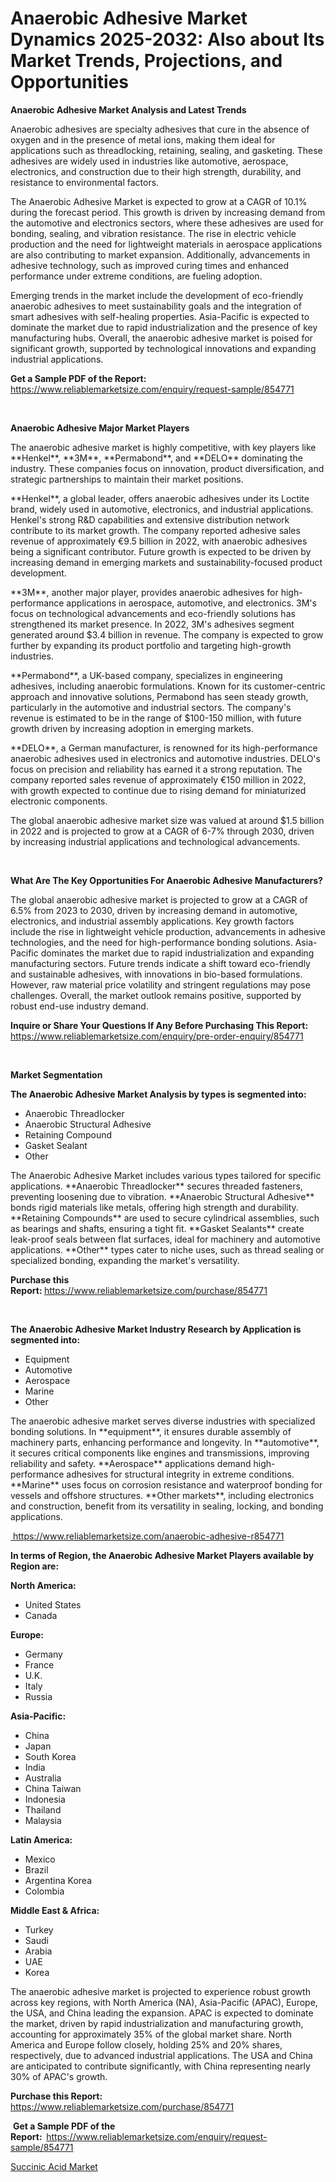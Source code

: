 <p><h1>Anaerobic Adhesive Market Dynamics 2025-2032: Also about Its Market Trends, Projections, and Opportunities</h1></p><p><strong>Anaerobic Adhesive Market Analysis and Latest Trends</strong></p>
<p><p>Anaerobic adhesives are specialty adhesives that cure in the absence of oxygen and in the presence of metal ions, making them ideal for applications such as threadlocking, retaining, sealing, and gasketing. These adhesives are widely used in industries like automotive, aerospace, electronics, and construction due to their high strength, durability, and resistance to environmental factors.</p><p>The Anaerobic Adhesive Market is expected to grow at a CAGR of 10.1% during the forecast period. This growth is driven by increasing demand from the automotive and electronics sectors, where these adhesives are used for bonding, sealing, and vibration resistance. The rise in electric vehicle production and the need for lightweight materials in aerospace applications are also contributing to market expansion. Additionally, advancements in adhesive technology, such as improved curing times and enhanced performance under extreme conditions, are fueling adoption.</p><p>Emerging trends in the market include the development of eco-friendly anaerobic adhesives to meet sustainability goals and the integration of smart adhesives with self-healing properties. Asia-Pacific is expected to dominate the market due to rapid industrialization and the presence of key manufacturing hubs. Overall, the anaerobic adhesive market is poised for significant growth, supported by technological innovations and expanding industrial applications.</p></p>
<p><strong>Get a Sample PDF of the Report:&nbsp;</strong> <a href="https://www.reliablemarketsize.com/enquiry/request-sample/854771?utm_campaign=2190&utm_medium=2&utm_source=Github&utm_content=ia&utm_term=26012025&utm_id=anaerobic-adhesive">https://www.reliablemarketsize.com/enquiry/request-sample/854771</a></p>
<p>&nbsp;</p>
<p><strong>Anaerobic Adhesive Major Market Players</strong></p>
<p><p>The anaerobic adhesive market is highly competitive, with key players like **Henkel**, **3M**, **Permabond**, and **DELO** dominating the industry. These companies focus on innovation, product diversification, and strategic partnerships to maintain their market positions.</p><p>**Henkel**, a global leader, offers anaerobic adhesives under its Loctite brand, widely used in automotive, electronics, and industrial applications. Henkel's strong R&D capabilities and extensive distribution network contribute to its market growth. The company reported adhesive sales revenue of approximately €9.5 billion in 2022, with anaerobic adhesives being a significant contributor. Future growth is expected to be driven by increasing demand in emerging markets and sustainability-focused product development.</p><p>**3M**, another major player, provides anaerobic adhesives for high-performance applications in aerospace, automotive, and electronics. 3M's focus on technological advancements and eco-friendly solutions has strengthened its market presence. In 2022, 3M's adhesives segment generated around $3.4 billion in revenue. The company is expected to grow further by expanding its product portfolio and targeting high-growth industries.</p><p>**Permabond**, a UK-based company, specializes in engineering adhesives, including anaerobic formulations. Known for its customer-centric approach and innovative solutions, Permabond has seen steady growth, particularly in the automotive and industrial sectors. The company's revenue is estimated to be in the range of $100-150 million, with future growth driven by increasing adoption in emerging markets.</p><p>**DELO**, a German manufacturer, is renowned for its high-performance anaerobic adhesives used in electronics and automotive industries. DELO's focus on precision and reliability has earned it a strong reputation. The company reported sales revenue of approximately €150 million in 2022, with growth expected to continue due to rising demand for miniaturized electronic components.</p><p>The global anaerobic adhesive market size was valued at around $1.5 billion in 2022 and is projected to grow at a CAGR of 6-7% through 2030, driven by increasing industrial applications and technological advancements.</p></p>
<p>&nbsp;</p>
<p><strong>What Are The Key Opportunities For Anaerobic Adhesive Manufacturers?</strong></p>
<p><p>The global anaerobic adhesive market is projected to grow at a CAGR of 6.5% from 2023 to 2030, driven by increasing demand in automotive, electronics, and industrial assembly applications. Key growth factors include the rise in lightweight vehicle production, advancements in adhesive technologies, and the need for high-performance bonding solutions. Asia-Pacific dominates the market due to rapid industrialization and expanding manufacturing sectors. Future trends indicate a shift toward eco-friendly and sustainable adhesives, with innovations in bio-based formulations. However, raw material price volatility and stringent regulations may pose challenges. Overall, the market outlook remains positive, supported by robust end-use industry demand.</p></p>
<p><strong>Inquire or Share Your Questions If Any Before Purchasing This Report:</strong> <a href="https://www.reliablemarketsize.com/enquiry/pre-order-enquiry/854771?utm_campaign=2190&utm_medium=2&utm_source=Github&utm_content=ia&utm_term=26012025&utm_id=anaerobic-adhesive">https://www.reliablemarketsize.com/enquiry/pre-order-enquiry/854771</a></p>
<p>&nbsp;</p>
<p><strong>Market Segmentation</strong></p>
<p><strong>The Anaerobic Adhesive Market Analysis by types is segmented into:</strong></p>
<p><ul><li>Anaerobic Threadlocker</li><li>Anaerobic Structural Adhesive</li><li>Retaining Compound</li><li>Gasket Sealant</li><li>Other</li></ul></p>
<p><p>The Anaerobic Adhesive Market includes various types tailored for specific applications. **Anaerobic Threadlocker** secures threaded fasteners, preventing loosening due to vibration. **Anaerobic Structural Adhesive** bonds rigid materials like metals, offering high strength and durability. **Retaining Compounds** are used to secure cylindrical assemblies, such as bearings and shafts, ensuring a tight fit. **Gasket Sealants** create leak-proof seals between flat surfaces, ideal for machinery and automotive applications. **Other** types cater to niche uses, such as thread sealing or specialized bonding, expanding the market's versatility.</p></p>
<p><strong>Purchase this Report:&nbsp;</strong><a href="https://www.reliablemarketsize.com/purchase/854771?utm_campaign=2190&utm_medium=2&utm_source=Github&utm_content=ia&utm_term=26012025&utm_id=anaerobic-adhesive">https://www.reliablemarketsize.com/purchase/854771</a></p>
<p>&nbsp;</p>
<p><strong>The Anaerobic Adhesive Market Industry Research by Application is segmented into:</strong></p>
<p><ul><li>Equipment</li><li>Automotive</li><li>Aerospace</li><li>Marine</li><li>Other</li></ul></p>
<p><p>The anaerobic adhesive market serves diverse industries with specialized bonding solutions. In **equipment**, it ensures durable assembly of machinery parts, enhancing performance and longevity. In **automotive**, it secures critical components like engines and transmissions, improving reliability and safety. **Aerospace** applications demand high-performance adhesives for structural integrity in extreme conditions. **Marine** uses focus on corrosion resistance and waterproof bonding for vessels and offshore structures. **Other markets**, including electronics and construction, benefit from its versatility in sealing, locking, and bonding applications.</p></p>
<p><a href="https://www.reliablemarketsize.com/anaerobic-adhesive-r854771?utm_campaign=2190&utm_medium=2&utm_source=Github&utm_content=ia&utm_term=26012025&utm_id=anaerobic-adhesive">&nbsp;https://www.reliablemarketsize.com/anaerobic-adhesive-r854771</a></p>
<p><strong>In terms of Region, the Anaerobic Adhesive Market Players available by Region are:</strong></p>
<p>
    <p> <strong> North America: </strong>
        <ul>
            <li>United States</li>
            <li>Canada</li>
        </ul>
        </p> 
    <p> <strong> Europe: </strong>
        <ul>
            <li>Germany</li>
            <li>France</li>
            <li>U.K.</li>
            <li>Italy</li>
            <li>Russia</li>
        </ul>
        </p> 
    <p> <strong> Asia-Pacific: </strong>
        <ul>
            <li>China</li>
            <li>Japan</li>
            <li>South Korea</li>
            <li>India</li>
            <li>Australia</li>
            <li>China Taiwan</li>
            <li>Indonesia</li>
            <li>Thailand</li>
            <li>Malaysia</li>
        </ul>
        </p> 
    <p> <strong> Latin America: </strong>
        <ul>
            <li>Mexico</li>
            <li>Brazil</li>
            <li>Argentina Korea</li>
            <li>Colombia</li>
        </ul>
        </p> 
    <p> <strong> Middle East & Africa: </strong>
        <ul>
            <li>Turkey</li>
            <li>Saudi</li>
            <li>Arabia</li>
            <li>UAE</li>
            <li>Korea</li>
        </ul>
    </p>
    </p>
<p><p>The anaerobic adhesive market is projected to experience robust growth across key regions, with North America (NA), Asia-Pacific (APAC), Europe, the USA, and China leading the expansion. APAC is expected to dominate the market, driven by rapid industrialization and manufacturing growth, accounting for approximately 35% of the global market share. North America and Europe follow closely, holding 25% and 20% shares, respectively, due to advanced industrial applications. The USA and China are anticipated to contribute significantly, with China representing nearly 30% of APAC's growth.</p></p>
<p><strong>Purchase this Report: </strong><a href="https://www.reliablemarketsize.com/purchase/854771?utm_campaign=2190&utm_medium=2&utm_source=Github&utm_content=ia&utm_term=26012025&utm_id=anaerobic-adhesive">https://www.reliablemarketsize.com/purchase/854771</a></p>
<p>&nbsp;<strong>Get a Sample PDF of the Report:&nbsp;&nbsp;</strong><a href="https://www.reliablemarketsize.com/enquiry/request-sample/854771?utm_campaign=2190&utm_medium=2&utm_source=Github&utm_content=ia&utm_term=26012025&utm_id=anaerobic-adhesive">https://www.reliablemarketsize.com/enquiry/request-sample/854771</a></p>
<p><strong></strong></p>
<p><p><a href="https://github.com/bmorecock/Market-Research-Report-List-5/blob/main/succinic-acid-market.md?utm_campaign=2190&utm_medium=2&utm_source=Github&utm_content=ia&utm_term=26012025&utm_id=anaerobic-adhesive">Succinic Acid Market</a></p></p>